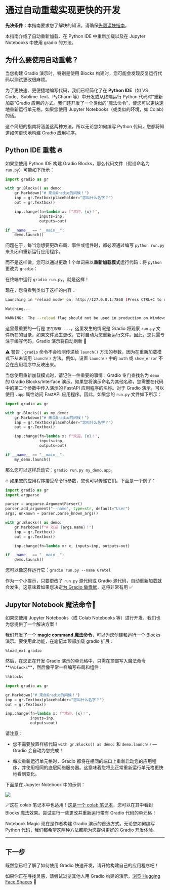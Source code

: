 # 通过自动重载实现更快的开发

**先决条件**：本指南要求您了解块的知识。请确保[先阅读块指南](https://gradio.app/quickstart/#blocks-more-flexibility-and-control)。

本指南介绍了自动重新加载、在 Python IDE 中重新加载以及在 Jupyter Notebooks 中使用 gradio 的方法。

## 为什么要使用自动重载？

当您构建 Gradio 演示时，特别是使用 Blocks 构建时，您可能会发现反复运行代码以测试更改很麻烦。

为了更快速、更便捷地编写代码，我们已经简化了在 **Python IDE**（如 VS Code、Sublime Text、PyCharm 等）中开发或从终端运行 Python 代码时“重新加载”Gradio 应用的方式。我们还开发了一个类似的“魔法命令”，使您可以更快速地重新运行单元格，如果您使用 Jupyter Notebooks（或类似的环境，如 Colab）的话。

这个简短的指南将涵盖这两种方法，所以无论您如何编写 Python 代码，您都将知道如何更快地构建 Gradio 应用程序。

## Python IDE 重载 🔥

如果您使用 Python IDE 构建 Gradio Blocks，那么代码文件（假设命名为 `run.py`）可能如下所示：

```python
import gradio as gr

with gr.Blocks() as demo:
    gr.Markdown("# 来自Gradio的问候！")
    inp = gr.Textbox(placeholder="您叫什么名字？")
    out = gr.Textbox()

    inp.change(fn=lambda x: f"欢迎，{x}！",
               inputs=inp,
               outputs=out)

if __name__ == "__main__":
    demo.launch()
```

问题在于，每当您想要更改布局、事件或组件时，都必须通过编写 `python run.py` 来关闭和重新运行应用程序。

而不是这样做，您可以通过更改 1 个单词来以**重新加载模式**运行代码：将 `python` 更改为 `gradio`：

在终端中运行 `gradio run.py`。就是这样！

现在，您将看到类似于这样的内容：

```bash
Launching in *reload mode* on: http://127.0.0.1:7860 (Press CTRL+C to quit)

Watching...

WARNING:  The --reload flag should not be used in production on Windows.
```

这里最重要的一行是 `正在观察 ...`。这里发生的情况是 Gradio 将观察 `run.py` 文件所在的目录，如果文件发生更改，它将自动为您重新运行文件。因此，您只需专注于编写代码，Gradio 演示将自动刷新 🥳

⚠️ 警告：`gradio` 命令不会检测传递给 `launch()` 方法的参数，因为在重新加载模式下从未调用 `launch()` 方法。例如，设置 `launch()` 中的 `auth` 或 `show_error` 不会在应用程序中反映出来。

当您使用重新加载模式时，请记住一件重要的事情：Gradio 专门查找名为 `demo` 的 Gradio Blocks/Interface 演示。如果您将演示命名为其他名称，您需要在代码中的第二个参数中传入演示的 FastAPI 应用程序的名称。对于 Gradio 演示，可以使用 `.app` 属性访问 FastAPI 应用程序。因此，如果您的 `run.py` 文件如下所示：

```python
import gradio as gr

with gr.Blocks() as my_demo:
    gr.Markdown("# 来自Gradio的问候！")
    inp = gr.Textbox(placeholder="您叫什么名字？")
    out = gr.Textbox()

    inp.change(fn=lambda x: f"欢迎，{x}！",
               inputs=inp,
               outputs=out)

if __name__ == "__main__":
    my_demo.launch()
```

那么您可以这样启动它：`gradio run.py my_demo.app`。

🔥 如果您的应用程序接受命令行参数，您也可以传递它们。下面是一个例子：

```python
import gradio as gr
import argparse

parser = argparse.ArgumentParser()
parser.add_argument("--name", type=str, default="User")
args, unknown = parser.parse_known_args()

with gr.Blocks() as demo:
    gr.Markdown(f"# 欢迎 {args.name}！")
    inp = gr.Textbox()
    out = gr.Textbox()

    inp.change(fn=lambda x: x, inputs=inp, outputs=out)

if __name__ == "__main__":
    demo.launch()
```

您可以像这样运行它：`gradio run.py --name Gretel`

作为一个小提示，只要更改了 `run.py` 源代码或 Gradio 源代码，自动重新加载就会发生。这意味着如果您决定[为 Gradio 做贡献](https://github.com/gradio-app/gradio/blob/main/CONTRIBUTING.md)，这将非常有用 ✅

## Jupyter Notebook 魔法命令🔮

如果您使用 Jupyter Notebooks（或 Colab Notebooks 等）进行开发，我们也为您提供了一个解决方案！

我们开发了一个 **magic command 魔法命令**，可以为您创建和运行一个 Blocks 演示。要使用此功能，在笔记本顶部加载 gradio 扩展：

`%load_ext gradio`

然后，在您正在开发 Gradio 演示的单元格中，只需在顶部写入魔法命令**`%%blocks`**，然后像平常一样编写布局和组件：

```py
%%blocks

import gradio as gr

gr.Markdown("# 来自Gradio的问候！")
inp = gr.Textbox(placeholder="您叫什么名字？")
out = gr.Textbox()

inp.change(fn=lambda x: f"欢迎，{x}！",
           inputs=inp,
           outputs=out)
```

请注意：

- 您不需要放置样板代码 `with gr.Blocks() as demo:` 和 `demo.launch()` — Gradio 会自动为您完成！

- 每次重新运行单元格时，Gradio 都将在相同的端口上重新启动您的应用程序，并使用相同的底层网络服务器。这意味着您将比正常重新运行单元格更快地看到变化。

下面是在 Jupyter Notebook 中的示例：

![](https://i.ibb.co/nrszFws/Blocks.gif)

🪄这在 colab 笔记本中也适用！[这是一个 colab 笔记本](https://colab.research.google.com/drive/1jUlX1w7JqckRHVE-nbDyMPyZ7fYD8488?authuser=1#scrollTo=zxHYjbCTTz_5)，您可以在其中看到 Blocks 魔法效果。尝试进行一些更改并重新运行带有 Gradio 代码的单元格！

Notebook Magic 现在是作者构建 Gradio 演示的首选方式。无论您如何编写 Python 代码，我们都希望这两种方法都能为您提供更好的 Gradio 开发体验。

---

## 下一步

既然您已经了解了如何使用 Gradio 快速开发，请开始构建自己的应用程序吧！

如果你正在寻找灵感，请尝试浏览其他人用 Gradio 构建的演示，[浏览 Hugging Face Spaces](http://hf.space/) 🤗
